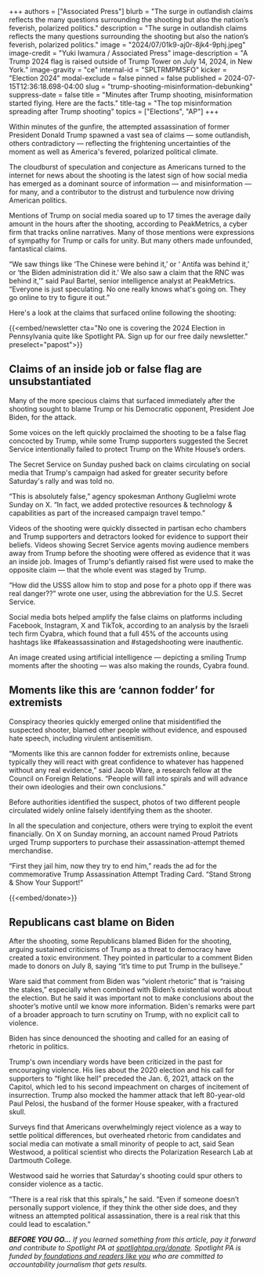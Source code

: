 +++
authors = ["Associated Press"]
blurb = "The surge in outlandish claims reflects the many questions surrounding the shooting but also the nation’s feverish, polarized politics."
description = "The surge in outlandish claims reflects the many questions surrounding the shooting but also the nation’s feverish, polarized politics."
image = "2024/07/01k9-aj0r-8jk4-9phj.jpeg"
image-credit = "Yuki Iwamura / Associated Press"
image-description = "A Trump 2024 flag is raised outside of Trump Tower on July 14, 2024, in New York."
image-gravity = "ce"
internal-id = "SPLTRMPMSFO"
kicker = "Election 2024"
modal-exclude = false
pinned = false
published = 2024-07-15T12:36:18.698-04:00
slug = "trump-shooting-misinformation-debunking"
suppress-date = false
title = "Minutes after Trump shooting, misinformation started flying. Here are the facts."
title-tag = "The top misinformation spreading after Trump shooting"
topics = ["Elections", "AP"]
+++

Within minutes of the gunfire, the attempted assassination of former President Donald Trump spawned a vast sea of claims — some outlandish, others contradictory — reflecting the frightening uncertainties of the moment as well as America&#39;s fevered, polarized political climate.

The cloudburst of speculation and conjecture as Americans turned to the internet for news about the shooting is the latest sign of how social media has emerged as a dominant source of information — and misinformation — for many, and a contributor to the distrust and turbulence now driving American politics.

Mentions of Trump on social media soared up to 17 times the average daily amount in the hours after the shooting, according to PeakMetrics, a cyber firm that tracks online narratives. Many of those mentions were expressions of sympathy for Trump or calls for unity. But many others made unfounded, fantastical claims.

“We saw things like ‘The Chinese were behind it,’ or ‘ Antifa was behind it,’ or ‘the Biden administration did it.&#39; We also saw a claim that the RNC was behind it,’” said Paul Bartel, senior intelligence analyst at PeakMetrics. “Everyone is just speculating. No one really knows what&#39;s going on. They go online to try to figure it out.”

Here&#39;s a look at the claims that surfaced online following the shooting:

{{<embed/newsletter cta="No one is covering the 2024 Election in Pennsylvania quite like Spotlight PA. Sign up for our free daily newsletter." preselect="papost">}}

## Claims of an inside job or false flag are unsubstantiated

Many of the more specious claims that surfaced immediately after the shooting sought to blame Trump or his Democratic opponent, President Joe Biden, for the attack.

Some voices on the left quickly proclaimed the shooting to be a false flag concocted by Trump, while some Trump supporters suggested the Secret Service intentionally failed to protect Trump on the White House’s orders.

The Secret Service on Sunday pushed back on claims circulating on social media that Trump&#39;s campaign had asked for greater security before Saturday&#39;s rally and was told no.

“This is absolutely false,” agency spokesman Anthony Guglielmi wrote Sunday on X. “In fact, we added protective resources &amp; technology &amp; capabilities as part of the increased campaign travel tempo.”

Videos of the shooting were quickly dissected in partisan echo chambers and Trump supporters and detractors looked for evidence to support their beliefs. Videos showing Secret Service agents moving audience members away from Trump before the shooting were offered as evidence that it was an inside job. Images of Trump&#39;s defiantly raised fist were used to make the opposite claim — that the whole event was staged by Trump.

“How did the USSS allow him to stop and pose for a photo opp if there was real danger??” wrote one user, using the abbreviation for the U.S. Secret Service.

Social media bots helped amplify the false claims on platforms including Facebook, Instagram, X and TikTok, according to an analysis by the Israeli tech firm Cyabra, which found that a full 45% of the accounts using hashtags like \#fakeassassination and \#stagedshooting were inauthentic.

An image created using artificial intelligence — depicting a smiling Trump moments after the shooting — was also making the rounds, Cyabra found.

## Moments like this are ‘cannon fodder’ for extremists

Conspiracy theories quickly emerged online that misidentified the suspected shooter, blamed other people without evidence, and espoused hate speech, including virulent antisemitism.

“Moments like this are cannon fodder for extremists online, because typically they will react with great confidence to whatever has happened without any real evidence,” said Jacob Ware, a research fellow at the Council on Foreign Relations. “People will fall into spirals and will advance their own ideologies and their own conclusions.”

Before authorities identified the suspect, photos of two different people circulated widely online falsely identifying them as the shooter.

In all the speculation and conjecture, others were trying to exploit the event financially. On X on Sunday morning, an account named Proud Patriots urged Trump supporters to purchase their assassination-attempt themed merchandise.

“First they jail him, now they try to end him,” reads the ad for the commemorative Trump Assassination Attempt Trading Card. “Stand Strong &amp; Show Your Support!”

{{<embed/donate>}}

## Republicans cast blame on Biden

After the shooting, some Republicans blamed Biden for the shooting, arguing sustained criticisms of Trump as a threat to democracy have created a toxic environment. They pointed in particular to a comment Biden made to donors on July 8, saying “it’s time to put Trump in the bullseye.”

Ware said that comment from Biden was “violent rhetoric” that is “raising the stakes,” especially when combined with Biden’s existential words about the election. But he said it was important not to make conclusions about the shooter’s motive until we know more information. Biden&#39;s remarks were part of a broader approach to turn scrutiny on Trump, with no explicit call to violence.

Biden has since denounced the shooting and called for an easing of rhetoric in politics.

Trump&#39;s own incendiary words have been criticized in the past for encouraging violence. His lies about the 2020 election and his call for supporters to “fight like hell” preceded the Jan. 6, 2021, attack on the Capitol, which led to his second impeachment on charges of incitement of insurrection. Trump also mocked the hammer attack that left 80-year-old Paul Pelosi, the husband of the former House speaker, with a fractured skull.

Surveys find that Americans overwhelmingly reject violence as a way to settle political differences, but overheated rhetoric from candidates and social media can motivate a small minority of people to act, said Sean Westwood, a political scientist who directs the Polarization Research Lab at Dartmouth College.

Westwood said he worries that Saturday&#39;s shooting could spur others to consider violence as a tactic.

“There is a real risk that this spirals,” he said. “Even if someone doesn’t personally support violence, if they think the other side does, and they witness an attempted political assassination, there is a real risk that this could lead to escalation.”<strong></strong>

<strong><em>BEFORE YOU GO…</em></strong><em> If you learned something from this article, pay it forward and contribute to Spotlight PA at </em><a href="https://www.spotlightpa.org/donate"><em>spotlightpa.org/donate</em></a><em>. Spotlight PA is funded by</em><a href="https://www.spotlightpa.org/support"><em> foundations and readers like you</em></a><em> who are committed to accountability journalism that gets results.</em>


